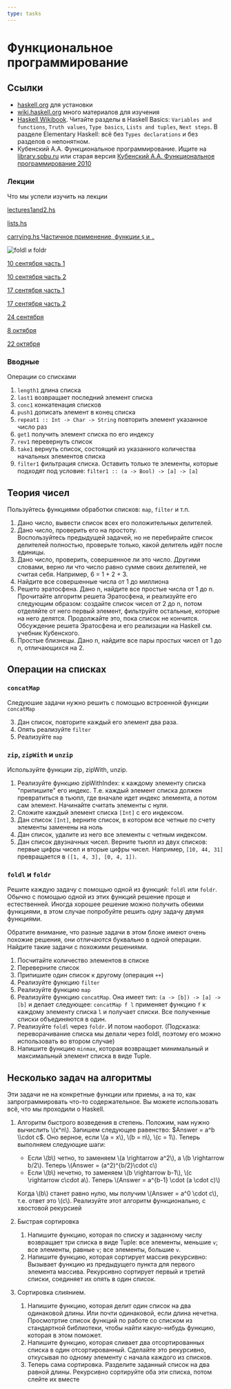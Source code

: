 ```yaml
---
type: tasks
---
```


# Функциональное программирование

## Ссылки

* [haskell.org](http://haskell.org) для установки
* [wiki.haskell.org](http://wiki.haskell.org) много материалов для изучения
* [Haskell Wikibook](https://en.wikibooks.org/wiki/Haskell).
Читайте разделы в Haskell Basics: `Variables and functions`, `Truth values`, `Type basics`, `Lists and tuples`, `Next steps`.
В разделе Elementary Haskell: всё без `Types declarations` и без разделов о непонятном.
* Кубенский А.А. Функциональное программирование. Ищите на [library.spbu.ru](http://library.spbu.ru) или старая версия [Кубенский А.А. Функциональное программирование 2010](https://books.ifmo.ru/file/pdf/702.pdf)

### Лекции
Что мы успели изучить на лекции

[lectures1and2.hs](helloworld.hs)

[lists.hs](lists.hs)

[carrying.hs Частичное применение, функции `$` и `.`](carrying.hs)

![foldl и foldr](foldl.svg)

[10 сентября часть 1](https://web.microsoftstream.com/video/58bd80a7-a57a-456a-a05d-fb7d7cc4855e)

[10 сентября часть 2](https://web.microsoftstream.com/video/d7d45f19-2b86-410f-9bf6-36165a981567)

[17 сентября часть 1](https://web.microsoftstream.com/video/d7d45f19-2b86-410f-9bf6-36165a981567)

[17 сентября часть 2](https://web.microsoftstream.com/video/c4db63cc-93af-4507-9993-a791481151f1)

[24 сентября](https://web.microsoftstream.com/video/5e1660a2-c8b0-46e0-9475-4f9b30e0b3d2)

[8 октября](https://web.microsoftstream.com/video/96239e16-026b-49fd-9454-487a2c39ac03)

[22 октября](https://web.microsoftstream.com/video/bf6e5c2c-5a3d-4ab3-ab74-7a4feb60b5a4)

### Вводные

Операции со списками

1. `length1` длина списка
1. `last1` возвращает последний элемент списка
1. `conc1` конкатенация списков
1. `push1` дописать элемент в конец списка
1. `repeat1 :: Int -> Char -> String` повторить элемент указанное число раз
1. `get1` получить элемент списка по его индексу
1. `rev1` перевернуть список
1. `take1` вернуть список, состоящий из указанного количества начальных элементов списка
1. `filter1` фильтрация списка. Оставить только те элементы, которые подходят под условие: `filter1 :: (a -> Bool) -> [a] -> [a]`

## Теория чисел

Пользуйтесь функциями обработки списков: `map`, `filter` и т.п.

1. Дано число, вывести список всех его положительных делителей.
1. Дано число, проверить его на простоту.   
   Воспользуйтесь предыдущей задачей, но не перебирайте список делителей полностью,
   проверьте только, какой делитель идёт после единицы.
1. Дано число, проверить, совершенное ли это число. Другими словами, верно ли что число
   равно сумме своих делителей, не считая себя. Например, 6 = 1 + 2 + 3.
1. Найдите все совершенные числа от 1 до миллиона
1. Решето эратосфена. Дано n, найдите все простые числа от 1 до n. Прочитайте алгоритм решета Эратосфена, и реализуйте его следующим образом: создайте список чисел от 2 до n, потом отделяйте от него первый элемент, фильтруйте остальные, которые на него делятся. Продолжайте это, пока список не кончится. Обсуждение решета Эратосфена и его реализации на Haskell см. учебник Кубенского.
1. Простые близнецы. Дано n, найдите все пары простых чисел от 1 до n, отличающихся на 2.

## Операции на списках

### `concatMap`

Следуюшие задачи нужно решить с помощью встроенной функции `concatMap`

3. Дан список, повторите каждый его элемент два раза.
1. Опять реализуйте `filter`
2. Реализуйте `map`


### `zip`, `zipWith` и `unzip`

Используйте функции zip, zipWith, unzip.

1. Реализуйте функцию zipWithIndex: к каждому элементу списка "припишите" его индекс. Т.е. каждый элемент списка должен превратиться в тьюпл, где вначале идет индекс элемента, а потом сам элемент. Начинайте считать элементы с нуля.
2. Сложите каждый элемент списка `[Int]` с его индексом.
3. Дан список `[Int]`, верните список, в котором все четные по счету элементы заменены на ноль
4. Дан список, удалите из него все элементы с четным индексом.
5. Дан список двузначных чисел. Верните тьюпл из двух списков: первые цифры чисел и вторые цифры чисел. Например, `[10, 44, 31]` превращается в `([1, 4, 3], [0, 4, 1])`.

### `foldl` и `foldr`

Решите каждую задачу с помощью одной из функций: `foldl` или `foldr`.
Обычно с помощью одной из этих функций решение проще и естественней.
Иногда хорошее решение можно получить обеими функциями,
в этом случае попробуйте решить одну задачу двумя функциями.

Обратите внимание, что разные задачи в этом блоке имеют очень похожие решения, они отличаются буквально в одной
операции. Найдите такие задачи с похожими решениями.

1. Посчитайте количество элементов в списке
2. Переверните список
3. Припишите один список к другому (операция `++`)
4. Реализуйте функцию `filter`
5. Реализуйте функцию `map`
6. Реализуйте функцию `concatMap`. Она имеет тип: `(a -> [b]) -> [a] -> [b]` и делает следующее: `concatMap f l` применяет функцию `f` к каждому элементу списка `l` и получает списки. Все полученные списки объединяются в один.
7. Реализуйте `foldl` через `foldr`. И потом наоборот. (Подсказка: переворачивание списка мы делали через foldl, поэтому его можно использовать во втором случае)
8. Напишите функцию `minmax`, которая возвращает минимальный и максимальный элемент списка в виде Tuple.

## Несколько задач на алгоритмы

Эти задачи не на конкретные функции или приемы, а на то,
как запрограммировать что-то содержательное. Вы можете
использовать всё, что мы проходили о Haskell.

1. Алгоритм быстрого возведения в степень. Положим, нам нужно вычислить \\(x^n\\). Запишем следующее равенство:
$Answer = a^b \\cdot c$. Оно верное, если \\(a = x\\), \\(b = n\\), \\(с = 1\\).
Теперь выполняем следующие шаги:
    * Если \\(b\\) четно, то заменяем \\(a \\rightarrow a^2\\), а \\(b \\rightarrow b/2\\). Теперь \\(Answer = (a^2)^{b/2}\\cdot c\\)
    * Если \\(b\\) нечетно, то заменяем \\(b \\rightarrow b-1\\), \\(с \\rightarrow c\\cdot a\\). Теперь \\(Answer = a^{b-1} \\cdot (a \\cdot c)\\)

    Когда \\(b\\) станет равно нулю, мы получим \\(Answer = a^0 \cdot c\\), т.е. ответ это \\(c\\).
    Реализуйте этот алгоритм функционально, с хвостовой рекурсией

1. Быстрая сортировка
    1. Напишите функцию, которая по списку и заданному числу возвращает три списка в виде Tuple: все элементы, меньшие `v`; все элементы, равные `v`; все элементы, большие `v`.
    1. Напишите функцию, которая сортирует массив рекурсивно: Вызывает функцию из предыдущего пункта для первого элемента массива. Рекурсивно сортирует первый и третий списки, соединяет их опять в один список.
    
1. Сортировка слиянием.
    1. Напишите функцию, которая делит один список на два одинаковой длины. Или почти одинаковой, если длина нечетна. Просмотртие список функций по работе со списком из стандартной библиотеки, чтобы найти какую-нибудь функцию, которая в этом поможет.
    1. Напишите функцию, которая сливает два отсортированных списка в один отсортированный. Сделайте это рекурсивно, откусывая по одному элементу с начала каждого из списков.
    1. Теперь сама сортировка. Разделите заданный список на два равной длины. Рекурсивно сортируйте оба эти списка, потом слейте их вместе
